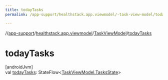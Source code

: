 ```yaml
---
title: todayTasks
permalink: /app-support/healthstack.app.viewmodel/-task-view-model/today-tasks.html

---
```

//[app-support](../../../index.html)/[healthstack.app.viewmodel](../index.html)/[TaskViewModel](index.html)/[todayTasks](today-tasks.html)



# todayTasks



[androidJvm]\
val [todayTasks](today-tasks.html): StateFlow&lt;[TaskViewModel.TasksState](-tasks-state/index.html)&gt;




